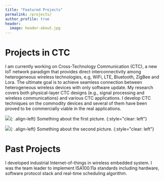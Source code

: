 ```yaml
---
title: "Featured Projects"
permalink: /projects/
author_profile: true
header:
  image: header-about.jpg
---
```


Projects in CTC
======
I am currently working on Cross-Technology Communication (CTC), a new IoT network paradigm that provides direct interconnectivity among heterogeneous wireless technologies,
e.g, WiFi, LTE, Bluetooth, ZigBee and Lora. The ultimate goal is to achieve seamless connection between heterogeneous wireless devices with only software update.
My research covers both physical-layer CTC designs (e.g., signal processing and wireless communications) and various CTC applications. 
I develop CTC techniques on the commodity devices and several of them have been proved to be commercially viable in the real applications. 

![]({{site.url}}{{site.baseurl}}/images/application.jpg){: .align-left}
Something about the first picture.
{:style="clear: left"}

![]({{site.url}}{{site.baseurl}}/images/application.jpg){: .align-left}
Something about the second picture.
{:style="clear: left"}

Past Projects
======
I developed industrial Internet-of-things in wireless embedded system. I was the team leader to implement ISA100.11a standards including hardware, software protocol stack 
and real-time scheduling algorithm. 